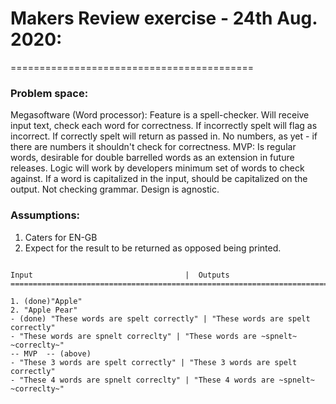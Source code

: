 # Makers Review exercise - 24th Aug. 2020:
==========================================

### Problem space:
Megasoftware (Word processor): Feature is a spell-checker. Will receive input text, check each word for correctness.
If incorrectly spelt will flag as incorrect.
If correctly spelt will return as passed in.
No numbers, as yet - if there are numbers it shouldn't check for correctness.
MVP: Is regular words, desirable for double barrelled words as an extension in future releases.
Logic will work by developers minimum set of words to check against.
If a word is capitalized in the input, should be capitalized on the output.
Not checking grammar.
Design is agnostic.


### Assumptions:
1. Caters for EN-GB
2. Expect for the result to be returned as opposed being printed.
```

Input                                  |  Outputs
===============================================================================

1. (done)"Apple"
2. "Apple Pear"
- (done) "These words are spelt correctly" | "These words are spelt correctly"
- "These words are spnelt correclty" | "These words are ~spnelt~ ~correclty~"
-- MVP  -- (above)
- "These 3 words are spelt correctly" | "These 3 words are spelt correctly"
- "These 4 words are spnelt correclty" | "These 4 words are ~spnelt~ ~correclty~"

```
